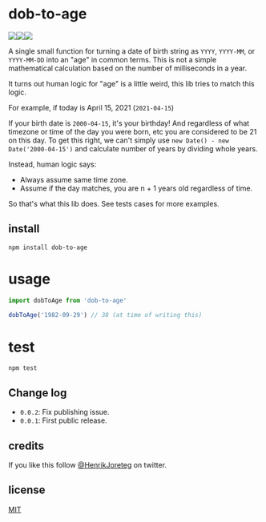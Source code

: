 # dob-to-age

![](https://img.shields.io/npm/dm/dob-to-age.svg)![](https://img.shields.io/npm/v/dob-to-age.svg)![](https://img.shields.io/npm/l/dob-to-age.svg)

A single small function for turning a date of birth string as `YYYY`, `YYYY-MM`, or `YYYY-MM-DD` into an "age" in common terms. This is not a simple mathematical calculation based on the number of milliseconds in a year.

It turns out human logic for "age" is a little weird, this lib tries to match this logic.

For example, if today is April 15, 2021 (`2021-04-15`)

If your birth date is `2000-04-15`, it's your birthday! And regardless of what timezone or time of the day you were born, etc you are considered to be 21 on this day. To get this right, we can't simply use `new Date() - new Date('2000-04-15')` and calculate number of years by dividing whole years.

Instead, human logic says:

- Always assume same time zone.
- Assume if the day matches, you are n + 1 years old regardless of time.

So that's what this lib does. See tests cases for more examples.

## install

```
npm install dob-to-age
```

# usage

```js
import dobToAge from 'dob-to-age'

dobToAge('1982-09-29') // 38 (at time of writing this)
```

# test

```
npm test
```

## Change log

- `0.0.2`: Fix publishing issue.
- `0.0.1`: First public release.

## credits

If you like this follow [@HenrikJoreteg](http://twitter.com/henrikjoreteg) on twitter.

## license

[MIT](http://mit.joreteg.com/)
